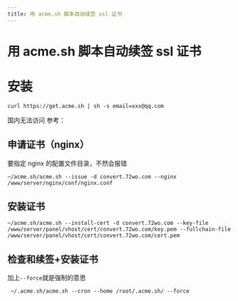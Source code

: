 ```yaml
---
title: 用 acme.sh 脚本自动续签 ssl 证书
---
```


# 用 acme.sh 脚本自动续签 ssl 证书

<h1>安装</h1>
<pre><code>curl https://get.acme.sh | sh -s email=xxx@qq.com</code></pre>
<p>国内无法访问 参考：</p>
<h2>申请证书（nginx）</h2>
<p>要指定 nginx 的配置文件目录，不然会报错</p>
<pre><code>~/acme.sh/acme.sh --issue -d convert.72wo.com --nginx /www/server/nginx/conf/nginx.conf</code></pre>
<h2>安装证书</h2>
<pre><code>~/acme.sh/acme.sh --install-cert -d convert.72wo.com --key-file /www/server/panel/vhost/cert/convert.72wo.com/key.pem --fullchain-file /www/server/panel/vhost/cert/convert.72wo.com/cert.pem</code></pre>
<h2>检查和续签+安装证书</h2>
<p>加上<code>--force</code>就是强制的意思</p>
<pre><code> ~/.acme.sh/acme.sh --cron --home /root/.acme.sh/ --force</code></pre>


